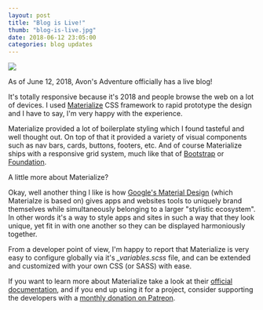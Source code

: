 ```yaml
---
layout: post
title: "Blog is Live!"
thumb: "blog-is-live.jpg"
date: 2018-06-12 23:05:00
categories: blog updates
---
```

<img class="materialboxed" src="/avons-adventure/img/updates/blog-is-live.jpg">

<p class="flow-text">As of June 12, 2018, Avon's Adventure officially has a live blog!</p>

<p>It's totally responsive because it's 2018 and people browse the web on a lot of devices. I used <a href="//materializecss.com/" target="_blank">Materialize</a> CSS framework to rapid prototype the design and I have to say, I'm very happy with the experience.</p>

<p>Materialize provided a lot of boilerplate styling which I found tasteful and well thought out. On top of that it provided a variety of visual components such as nav bars, cards, buttons, footers, etc. And of course Materialize ships with a responsive grid system, much like that of <a href="//getbootstrap.com/" target="_blank">Bootstrap</a> or <a href="//foundation.zurb.com/" target="_blank">Foundation</a>.</p>

<p>A little more about Materialize?</p>

<p>Okay, well another thing I like is how <a href="//material.io/design/" target="_blank">Google's Material Design</a> (which Materialze is based on) gives apps and websites tools to uniquely brand themselves while simultaneously belonging to a larger "stylistic ecosystem". In other words it's a way to style apps and sites in such a way that they look unique, yet fit in with one another so they can be displayed harmoniously together.</p>

<p>From a developer point of view, I'm happy to report that Materialize is very easy to configure globally via it's <em>_variables.scss</em> file, and can be extended and customized with your own CSS (or SASS) with ease.</p>

<p>If you want to learn more about Materialize take a look at their <a href="//materializecss.com/getting-started.html" target="_blank">official documentation</a>, and if you end up using it for a project, consider supporting the developers with a <a href="//www.patreon.com/materialize" target="_blank">monthly donation on Patreon</a>.</p>